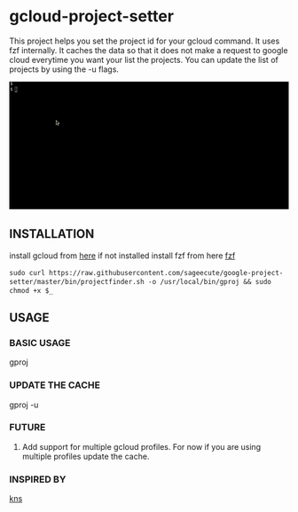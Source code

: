 # gcloud-project-setter

This project helps you set the project id for your gcloud command.
It uses fzf internally.
It caches the data so that it does not make a request to google cloud everytime you want your list the projects.
You can update the list of projects by using the -u flags.

![Demo](.github/gproj-recording.gif)

## INSTALLATION

install gcloud from [here](https://cloud.google.com/sdk/docs/quickstarts) if not installed
install fzf from here [fzf](https://github.com/junegunn/fzf)

```
sudo curl https://raw.githubusercontent.com/sageecute/google-project-setter/master/bin/projectfinder.sh -o /usr/local/bin/gproj && sudo chmod +x $_
```

## USAGE

### BASIC USAGE
gproj

### UPDATE THE CACHE

gproj -u 

### FUTURE

1. Add support for multiple gcloud profiles. For now if you are using multiple profiles update the cache.

### INSPIRED BY

[kns](https://github.com/blendle/kns)
